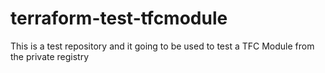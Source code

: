 # terraform-test-tfcmodule
This is a test repository and it going to be used to test a TFC Module from the private registry
